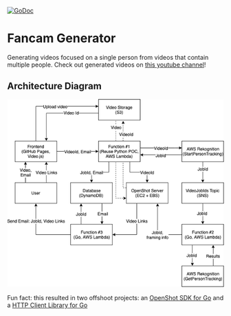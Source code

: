 [![GoDoc](https://godoc.org/github.com/Bimde/fancam-generator?status.svg)](https://godoc.org/github.com/Bimde/fancam-generator)

# Fancam Generator
Generating videos focused on a single person from videos that contain multiple people. Check out generated videos on [this youtube channel](https://www.youtube.com/channel/UCbk65m7iJXRcmoVC8NgNkEg)!

## Architecture Diagram

![Diagram](https://raw.githubusercontent.com/Bimde/FancamGenerator/master/diagrams/fancam-generator.png)

Fun fact: this resulted in two offshoot projects: an [OpenShot SDK for Go](https://github.com/Bimde/openshot-sdk-go/) and a [HTTP Client Library for Go](https://github.com/Bimde/httputils)
